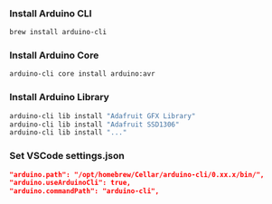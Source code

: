 ### Install Arduino CLI

```bash
brew install arduino-cli
```

### Install Arduino Core

```bash
arduino-cli core install arduino:avr
```

### Install Arduino Library

```bash
arduino-cli lib install "Adafruit GFX Library"
arduino-cli lib install "Adafruit SSD1306"
arduino-cli lib install "..."
```

### Set VSCode settings.json

```json
"arduino.path": "/opt/homebrew/Cellar/arduino-cli/0.xx.x/bin/",
"arduino.useArduinoCli": true,
"arduino.commandPath": "arduino-cli",
```
